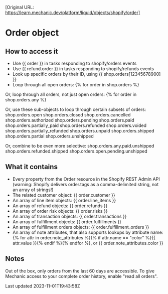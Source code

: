 [Original URL: https://learn.mechanic.dev/platform/liquid/objects/shopify/order]

# Order object

## How to access it

- Use {{ order }} in tasks responding to shopify/orders events
- Use {{ refund.order }} in tasks responding to shopify/refunds events
- Look up specific orders by their ID, using {{ shop.orders[12345678900] }}
- Loop through all open orders: {% for order in shop.orders %}

Or, loop through all orders, not just open orders: {% for order in shop.orders.any %}

Or, use these sub-objects to loop through certain subsets of orders: shop.orders.open shop.orders.closed shop.orders.cancelled shop.orders.authorized shop.orders.pending shop.orders.paid shop.orders.partially\_paid shop.orders.refunded shop.orders.voided shop.orders.partially\_refunded shop.orders.unpaid shop.orders.shipped shop.orders.partial shop.orders.unshipped

Or, combine to be even more selective: shop.orders.any.paid.unshipped shop.orders.refunded.shipped shop.orders.open.pending.unshipped

## What it contains

- Every property from the Order resource in the Shopify REST Admin API (warning: Shopify delivers order.tags as a comma-delimited string, not an array of strings!)
- The related customer object: {{ order.customer }}
- An array of line item objects: {{ order.line\_items }}
- An array of refund objects: {{ order.refunds }}
- An array of order risk objects: {{ order.risks }}
- An array of transaction objects: {{ order.transactions }}
- An array of fulfillment objects: {{ order.fulfillments }}
- An array of fulfillment orders objects: {{ order.fulfillment\_orders }}
- An array of note attributes, that also supports lookups by attribute name: {% for attr in order.note\_attributes %}{% if attr.name == "color" %}{{ attr.value }}{% endif %}{% endfor %}, or {{ order.note\_attributes.color }}

## Notes

Out of the box, only orders from the last 60 days are accessible. To give Mechanic access to your complete order history, enable "read all orders".

Last updated 2023-11-01T19:43:58Z